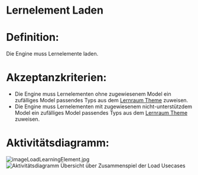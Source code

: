 # Lernelement Laden


# Definition:

Die Engine muss Lernelemente laden.


# Akzeptanzkriterien:

- Die Engine muss Lernelementen ohne zugewiesenem Model ein zufälliges Model passendes Typs aus dem [Lernraum Theme](Theme-GE.md) zuweisen.
- Die Engine muss Lernelementen mit zugewiesenem nicht-unterstützdem Model ein zufälliges Model passendes Typs aus dem [Lernraum Theme](Theme-GE.md) zuweisen.

# Aktivitätsdiagramm:

![imageLoadLearningElement.jpg](imageEngineLoadLearningElement.jpg)
![Aktivitätsdiagramm Übersicht über Zusammenspiel der Load Usecases](imageEngineLoadWorldOverview.png)

